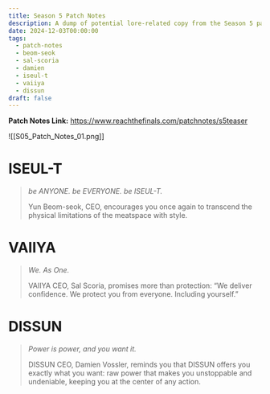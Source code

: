 ```yaml
---
title: Season 5 Patch Notes
description: A dump of potential lore-related copy from the Season 5 patch notes.
date: 2024-12-03T00:00:00
tags:
  - patch-notes
  - beom-seok
  - sal-scoria
  - damien
  - iseul-t
  - vaiiya
  - dissun
draft: false
---
```

**Patch Notes Link:** https://www.reachthefinals.com/patchnotes/s5teaser

![[S05_Patch_Notes_01.png]]

# ISEUL-T

> _be ANYONE. be EVERYONE. be ISEUL-T._
> 
> Yun Beom-seok, CEO, encourages you once again to transcend the physical limitations of the meatspace with style.
# VAIIYA

> _We. As One._
> 
> VAIIYA CEO, Sal Scoria, promises more than protection: “We deliver confidence. We protect you from everyone. Including yourself.”
# DISSUN

>_Power is power, and you want it._
>
>DISSUN CEO, Damien Vossler, reminds you that DISSUN offers you exactly what you want: raw power that makes you unstoppable and undeniable, keeping you at the center of any action.